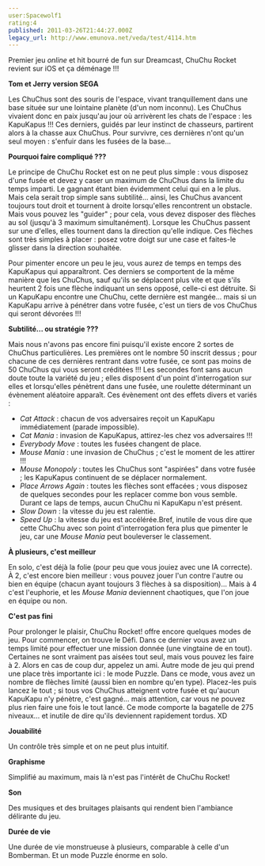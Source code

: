 ```yaml
---
user:Spacewolf1
rating:4
published: 2011-03-26T21:44:27.000Z
legacy_url: http://www.emunova.net/veda/test/4114.htm
---
```

Premier jeu _online_ et hit bourré de fun sur Dreamcast, ChuChu Rocket revient sur iOS et ça déménage !!!  

  

**Tom et Jerry version SEGA**  

Les ChuChus sont des souris de l'espace, vivant tranquillement dans une base située sur une lointaine planète (d'un nom inconnu). Les ChuChus vivaient donc en paix jusqu'au jour où arrivèrent les chats de l'espace : les KapuKapus !!! Ces derniers, guidés par leur instinct de chasseurs, partirent alors à la chasse aux ChuChus. Pour survivre, ces dernières n'ont qu'un seul moyen : s'enfuir dans les fusées de la base...  

  

**Pourquoi faire compliqué ???**  

Le principe de ChuChu Rocket est on ne peut plus simple : vous disposez d'une fusée et devez y caser un maximum de ChuChus dans la limite du temps imparti. Le gagnant étant bien évidemment celui qui en a le plus. Mais cela serait trop simple sans subtilité... ainsi, les ChuChus avancent toujours tout droit et tournent à droite lorsqu'elles rencontrent un obstacle. Mais vous pouvez les "guider" ; pour cela, vous devez disposer des flèches au sol (jusqu'à 3 maximum simultanément). Lorsque les ChuChus passent sur une d'elles, elles tournent dans la direction qu'elle indique. Ces flèches sont très simples à placer : posez votre doigt sur une case et faites-le glisser dans la direction souhaitée.  

Pour pimenter encore un peu le jeu, vous aurez de temps en temps des KapuKapus qui apparaîtront. Ces derniers se comportent de la même manière que les ChuChus, sauf qu'ils se déplacent plus vite et que s'ils heurtent 2 fois une flèche indiquant un sens opposé, celle-ci est détruite. Si un KapuKapu encontre une ChuChu, cette dernière est mangée... mais si un KapuKapu arrive à pénétrer dans votre fusée, c'est un tiers de vos ChuChus qui seront dévorées !!!  

  

**Subtilité... ou stratégie ???**  

Mais nous n'avons pas encore fini puisqu'il existe encore 2 sortes de ChuChus particulières. Les premières ont le nombre 50 inscrit dessus ; pour chacune de ces dernières rentrant dans votre fusée, ce sont pas moins de 50 ChuChus qui vous seront créditées !!! Les secondes font sans aucun doute toute la variété du jeu ; elles disposent d'un point d'interrogation sur elles et lorsqu'elles pénètrent dans une fusée, une roulette déterminant un évènement aléatoire apparaît. Ces évènement ont des effets divers et variés :

* _Cat Attack_ : chacun de vos adversaires reçoit un KapuKapu immédiatement (parade impossible).
* _Cat Mania_ : invasion de KapuKapus, attirez-les chez vos adversaires !!!
* _Everybody Move_ : toutes les fusées changent de place.
* _Mouse Mania_ : une invasion de ChuChus ; c'est le moment de les attirer !!!
* _Mouse Monopoly_ : toutes les ChuChus sont "aspirées" dans votre fusée ; les KapuKapus continuent de se déplacer normalement.
* _Place Arrows Again_ : toutes les flèches sont effacées ; vous disposez de quelques secondes pour les replacer comme bon vous semble. Durant ce laps de temps, aucun ChuChu ni KapuKapu n'est présent.
* _Slow Down_ : la vitesse du jeu est ralentie.
* _Speed Up_ : la vitesse du jeu est accélérée.Bref, inutile de vous dire que cette ChuChu avec son point d'interrogation fera plus que pimenter le jeu, car une _Mouse Mania_ peut bouleverser le classement.  

  

**À plusieurs, c'est meilleur**  

En solo, c'est déjà la folie (pour peu que vous jouiez avec une IA correcte). À 2, c'est encore bien meilleur : vous pouvez jouer l'un contre l'autre ou bien en équipe (chacun ayant toujours 3 flèches à sa disposition)... Mais à 4 c'est l'euphorie, et les _Mouse Mania_ deviennent chaotiques, que l'on joue en équipe ou non.  

  

**C'est pas fini**  

Pour prolonger le plaisir, ChuChu Rocket! offre encore quelques modes de jeu. Pour commencer, on trouve le Défi. Dans ce dernier vous avez un temps limité pour effectuer une mission donnée (une vingtaine de en tout). Certaines ne sont vraiment pas aisées tout seul, mais vous pouvez les faire à 2\. Alors en cas de coup dur, appelez un ami. Autre mode de jeu qui prend une place très importante ici : le mode Puzzle. Dans ce mode, vous avez un nombre de flèches limité (aussi bien en nombre qu'en type). Placez-les puis lancez le tout ; si tous vos ChuChus atteignent votre fusée et qu'aucun KapuKapu n'y pénètre, c'est gagné... mais attention, car vous ne pouvez plus rien faire une fois le tout lancé. Ce mode comporte la bagatelle de 275 niveaux... et inutile de dire qu'ils deviennent rapidement tordus. XD  

  

  

**Jouabilité**  

Un contrôle très simple et on ne peut plus intuitif.  

**Graphisme**  

Simplifié au maximum, mais là n'est pas l'intérêt de ChuChu Rocket!  

**Son**  

Des musiques et des bruitages plaisants qui rendent bien l'ambiance délirante du jeu.  

**Durée de vie**  

Une durée de vie monstrueuse à plusieurs, comparable à celle d'un Bomberman. Et un mode Puzzle énorme en solo.
